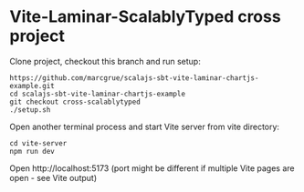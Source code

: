 # Vite-Laminar-ScalablyTyped cross project

Clone project, checkout this branch and run setup:

    https://github.com/marcgrue/scalajs-sbt-vite-laminar-chartjs-example.git
    cd scalajs-sbt-vite-laminar-chartjs-example
    git checkout cross-scalablytyped
    ./setup.sh

Open another terminal process and start Vite server from vite directory:

    cd vite-server
    npm run dev

Open http://localhost:5173 (port might be different if multiple Vite pages are open - see Vite output)
